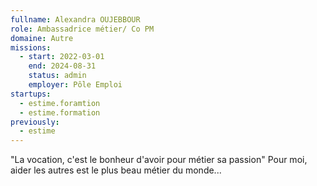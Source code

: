 ```yaml
---
fullname: Alexandra OUJEBBOUR
role: Ambassadrice métier/ Co PM
domaine: Autre
missions:
  - start: 2022-03-01
    end: 2024-08-31
    status: admin
    employer: Pôle Emploi
startups:
  - estime.foramtion
  - estime.formation
previously:
  - estime
---
```




"La vocation, c'est le bonheur d'avoir pour métier sa passion"
Pour moi, aider les autres est le plus beau métier du monde...
